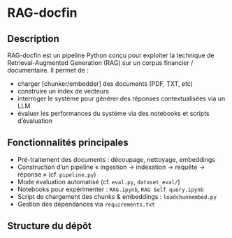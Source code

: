 # RAG-docfin

## Description  
RAG-docfin est un pipeline Python conçu pour exploiter la technique de Retrieval-Augmented Generation (RAG) sur un corpus financier / documentaire. Il permet de :  
- charger [chunker/embedder] des documents (PDF, TXT, etc)  
- construire un index de vecteurs  
- interroger le système pour générer des réponses contextualisées via un LLM  
- évaluer les performances du système via des notebooks et scripts d’évaluation  

## Fonctionnalités principales  
- Pré-traitement des documents : découpage, nettoyage, embeddings  
- Construction d’un pipeline « ingestion → indexation → requête → réponse » (cf. `pipeline.py`)  
- Mode évaluation automatisé (cf. `eval.py`, `dataset_eval/`)  
- Notebooks pour expérimenter : `RAG.ipynb`, `RAG Self query.ipynb`  
- Script de chargement des chunks & embeddings : `loadchunkembed.py`  
- Gestion des dépendances via `requirements.txt`  

## Structure du dépôt  
